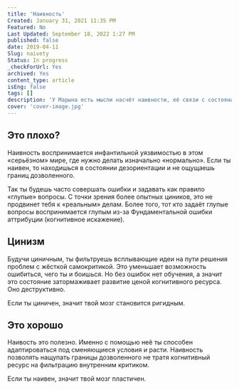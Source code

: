 ```yaml
---
title: 'Наивность'
Created: January 31, 2021 11:35 PM
Featured: No
Last Updated: September 18, 2022 1:27 PM
published: false
date: 2019-04-11
Slug: naivety
Status: In progress
_checkForUrl: Yes
archived: Yes
content_type: article
isEng: false
tags: []
description: 'У Марына есть мысли насчёт наивности, её связи с состоянием игры и влиянии на развитие человека.'
cover: 'cover-image.jpg'
---
```


## Это плохо?

Наивность воспринимается инфантильной уязвимостью в этом «серьёзном» мире, где нужно делать изначально «нормально». Если ты наивен, то находишься в состоянии дезориентации и не ощущаешь границ дозволенного.

Так ты будешь часто совершать ошибки и задавать как правило «глупые» вопросы. С точки зрения более опытных циников, это не продвинет тебя к «реальным» делам. Более того, тот кто задаёт глупые вопросы воспринимается глупым из-за Фундаментальной ошибки аттрибуции (когнитивное искажение).

## Цинизм

Будучи циничным, ты фильтруешь всплывающие идеи на пути решения проблем с жёсткой самокритикой. Это уменьшает возможность ошибиться, чего ты и боишься. Но без ошибок нет обучения, а значит это состояние затормаживает развитие ценой когнитивного ресурса. Oно деструктивно.

Если ты циничен, значит твой мозг становится ригидным.

## Это хорошо

Наивость это полезно. Именно с помощью неё ты способен адаптироваться под сменяющиеся условия и расти. Наивность позволять нащупать границы дозволенного не тратя когнитивный ресурс на фильтрацию внутренним критиком.

Если ты наивен, значит твой мозг пластичен.